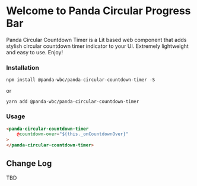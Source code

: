 # Welcome to Panda Circular Progress Bar
Panda Circular Countdown Timer is a Lit based web component that adds stylish circular countdown timer indicator to your UI. Extremely lightweight and easy to use.
Enjoy!

### Installation
```npm install @panda-wbc/panda-circular-countdown-timer -S```

or 

```yarn add @panda-wbc/panda-circular-countdown-timer```

### Usage

```html
<panda-circular-countdown-timer
	@countdown-over="${this._onCountdownOver}"
>
</panda-circular-countdown-timer>
```

## Change Log

TBD